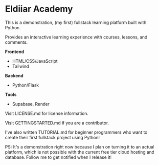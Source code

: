 # Eldiiar Academy

This is a demonstration, (my first) fullstack learning platform built with Python.

Provides an interactive learning experience with courses, lessons, and comments.

**Frontend**

  - HTML/CSS/JavaScript
  - Tailwind

**Backend**
  - Python/Flask

**Tools**
  - Supabase, Render

Visit LICENSE.md for license information.

Visit GETTINGSTARTED.md if you are a contributor.

I've also written TUTORIAL.md for beginner programmers who want to create their first fullstack project using Python!

PS:  It's a demonstration right now because I plan on turning it to an actual platform, which is not possible with the current free tier cloud hosting and database. Follow me to get notified when I release it!
